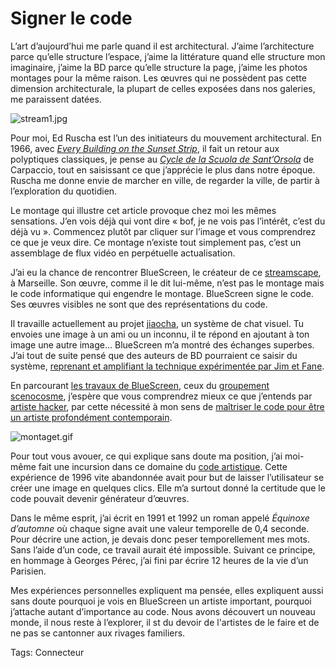 # Signer le code

L’art d’aujourd’hui me parle quand il est architectural. J’aime l’architecture parce qu’elle structure l’espace, j’aime la littérature quand elle structure mon imaginaire, j’aime la BD parce qu’elle structure la page, j’aime les photos montages pour la même raison. Les œuvres qui ne possèdent pas cette dimension architecturale, la plupart de celles exposées dans nos galeries, me paraissent datées.

![stream1.jpg](https://tcrouzet.com/images_tc/2007/11/stream1.jpg)

Pour moi, Ed Ruscha est l’un des initiateurs du mouvement architectural. En 1966, avec [*Every Building on the Sunset Strip*](http://www.virtualmuseum.ca/Exhibitions/Photos/html/en/essayImages/SM010-001.html), il fait un retour aux polyptiques classiques, je pense au [*Cycle de la Scuola de Sant’Orsola*](http://vrcoll.fa.pitt.edu/UAG/Art-Anytime-Page/Lochoff-pages/pages/16-Carpaccio-Ambassadors.htm) de Carpaccio, tout en saisissant ce que j’apprécie le plus dans notre époque. Ruscha me donne envie de marcher en ville, de regarder la ville, de partir à l’exploration du quotidien.

Le montage qui illustre cet article provoque chez moi les mêmes sensations. J’en vois déjà qui vont dire « bof, je ne vois pas l’intérêt, c’est du déjà vu ». Commencez plutôt par cliquer sur l’image et vous comprendrez ce que je veux dire. Ce montage n’existe tout simplement pas, c’est un assemblage de flux vidéo en perpétuelle actualisation.

J’ai eu la chance de rencontrer BlueScreen, le créateur de ce [streamscape](http://streamscape.net), à Marseille. Son œuvre, comme il le dit lui-même, n’est pas le montage mais le code informatique qui engendre le montage. BlueScreen signe le code. Ses œuvres visibles ne sont que des représentations du code.

Il travaille actuellement au projet [jiaocha](http://jiaocha.org/), un système de chat visuel. Tu envoies une image à un ami ou un inconnu, il te répond en ajoutant à ton image une autre image… BlueScreen m’a montré des échanges superbes. J’ai tout de suite pensé que des auteurs de BD pourraient ce saisir du système, [reprenant et amplifiant la technique expérimentée par Jim et Fane](http://www.roquerols.fr/2007/10/01/petites-eclipses-a-sete/).

En parcourant [les travaux de BlueScreen](http://www.b-l-u-e-s-c-r-e-e-n.net/), ceux du [groupement scenocosme](http://www.scenocosme.com), j’espère que vous comprendrez mieux ce que j’entends par [artiste hacker](/2007/10/12/culture-et-technologie/), par cette nécessité à mon sens de [maîtriser le code pour être un artiste profondément contemporain](/2007/10/10/culture-20/).

![montaget.gif](https://tcrouzet.com/images_tc/2007/11/montaget.gif)

Pour tout vous avouer, ce qui explique sans doute ma position, j’ai moi-même fait une incursion dans ce domaine du [code artistique](http://lab.tcrouzet.com/interlaced/). Cette expérience de 1996 vite abandonnée avait pour but de laisser l’utilisateur se créer une image en quelques clics. Elle m’a surtout donné la certitude que le code pouvait devenir générateur d’œuvres.

Dans le même esprit, j’ai écrit en 1991 et 1992 un roman appelé *Équinoxe d’automne* où chaque signe avait une valeur temporelle de 0,4 seconde. Pour décrire une action, je devais donc peser temporellement mes mots. Sans l’aide d’un code, ce travail aurait été impossible. Suivant ce principe, en hommage à Georges Pérec, j’ai fini par écrire 12 heures de la vie d’un Parisien.

Mes expériences personnelles expliquent ma pensée, elles expliquent aussi sans doute pourquoi je vois en BlueScreen un artiste important, pourquoi j’attache autant d’importance au code. Nous avons découvert un nouveau monde, il nous reste à l’explorer, il st du devoir de l'artistes de le faire et de ne pas se cantonner aux rivages familiers.

Tags: Connecteur